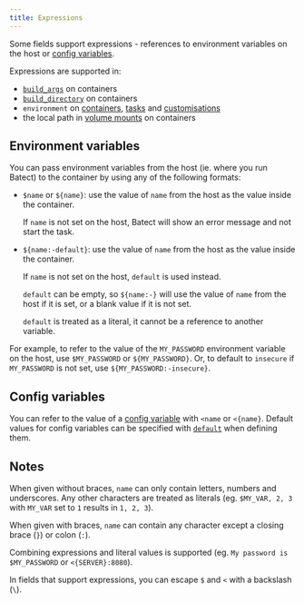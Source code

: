 ```yaml
---
title: Expressions
---
```


Some fields support expressions - references to environment variables on the host or [config variables](config-variables.md).

Expressions are supported in:

- [`build_args`](containers.md#build_args) on containers
- [`build_directory`](containers.md#build_directory) on containers
- `environment` on [containers](containers.md#environment), [tasks](tasks.md#environment) and [customisations](tasks.md#environment_1)
- the local path in [volume mounts](containers.md#volumes) on containers

## Environment variables

You can pass environment variables from the host (ie. where you run Batect) to the container by using any of the following formats:

- `$name` or `${name}`: use the value of `name` from the host as the value inside the container.

  If `name` is not set on the host, Batect will show an error message and not start the task.

- `${name:-default}`: use the value of `name` from the host as the value inside the container.

  If `name` is not set on the host, `default` is used instead.

  `default` can be empty, so `${name:-}` will use the value of `name` from the host if it is
  set, or a blank value if it is not set.

  `default` is treated as a literal, it cannot be a reference to another variable.

For example, to refer to the value of the `MY_PASSWORD` environment variable on the host, use `$MY_PASSWORD` or
`${MY_PASSWORD}`. Or, to default to `insecure` if `MY_PASSWORD` is not set, use `${MY_PASSWORD:-insecure}`.

## Config variables

You can refer to the value of a [config variable](config-variables.md) with `<name` or `<{name}`.
Default values for config variables can be specified with [`default`](config-variables.md#default) when defining them.

## Notes

When given without braces, `name` can only contain letters, numbers and underscores.
Any other characters are treated as literals (eg. `$MY_VAR, 2, 3` with `MY_VAR` set to `1` results
in `1, 2, 3`).

When given with braces, `name` can contain any character except a closing brace (`}`) or colon (`:`).

Combining expressions and literal values is supported (eg. `My password is $MY_PASSWORD` or `<{SERVER}:8080`).

In fields that support expressions, you can escape `$` and `<` with a backslash (`\`).
